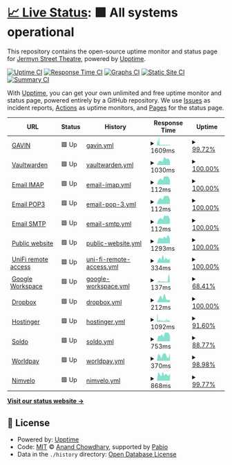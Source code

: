 # [📈 Live Status](https://jermynstreettheatre.github.io/status): <!--live status--> **🟩 All systems operational**

This repository contains the open-source uptime monitor and status page for [Jermyn Street Theatre](https://www.jermynstreettheatre.co.uk), powered by [Upptime](https://github.com/upptime/upptime).

[![Uptime CI](https://github.com/jermynstreettheatre/status/workflows/Uptime%20CI/badge.svg)](https://github.com/jermynstreettheatre/status/actions?query=workflow%3A%22Uptime+CI%22)
[![Response Time CI](https://github.com/jermynstreettheatre/status/workflows/Response%20Time%20CI/badge.svg)](https://github.com/jermynstreettheatre/status/actions?query=workflow%3A%22Response+Time+CI%22)
[![Graphs CI](https://github.com/jermynstreettheatre/status/workflows/Graphs%20CI/badge.svg)](https://github.com/jermynstreettheatre/status/actions?query=workflow%3A%22Graphs+CI%22)
[![Static Site CI](https://github.com/jermynstreettheatre/status/workflows/Static%20Site%20CI/badge.svg)](https://github.com/jermynstreettheatre/status/actions?query=workflow%3A%22Static+Site+CI%22)
[![Summary CI](https://github.com/jermynstreettheatre/status/workflows/Summary%20CI/badge.svg)](https://github.com/jermynstreettheatre/status/actions?query=workflow%3A%22Summary+CI%22)

With [Upptime](https://upptime.js.org), you can get your own unlimited and free uptime monitor and status page, powered entirely by a GitHub repository. We use [Issues](https://github.com/jermynstreettheatre/status/issues) as incident reports, [Actions](https://github.com/jermynstreettheatre/status/actions) as uptime monitors, and [Pages](https://jermynstreettheatre.github.io/status) for the status page.

<!--start: status pages-->
<!-- This summary is generated by Upptime (https://github.com/upptime/upptime) -->
<!-- Do not edit this manually, your changes will be overwritten -->
<!-- prettier-ignore -->
| URL | Status | History | Response Time | Uptime |
| --- | ------ | ------- | ------------- | ------ |
| <img alt="" src="https://icons.duckduckgo.com/ip3/assets.technical.jermynstreettheatre.co.uk.ico" height="13"> [GAVIN](https://assets.technical.jermynstreettheatre.co.uk) | 🟩 Up | [gavin.yml](https://github.com/jermynstreettheatre/status/commits/HEAD/history/gavin.yml) | <details><summary><img alt="Response time graph" src="./graphs/gavin/response-time-week.png" height="20"> 1609ms</summary><br><a href="https://status.technical.jermynstreettheatre.co.uk/history/gavin"><img alt="Response time 3809" src="https://img.shields.io/endpoint?url=https%3A%2F%2Fraw.githubusercontent.com%2Fjermynstreettheatre%2Fstatus%2FHEAD%2Fapi%2Fgavin%2Fresponse-time.json"></a><br><a href="https://status.technical.jermynstreettheatre.co.uk/history/gavin"><img alt="24-hour response time 1449" src="https://img.shields.io/endpoint?url=https%3A%2F%2Fraw.githubusercontent.com%2Fjermynstreettheatre%2Fstatus%2FHEAD%2Fapi%2Fgavin%2Fresponse-time-day.json"></a><br><a href="https://status.technical.jermynstreettheatre.co.uk/history/gavin"><img alt="7-day response time 1609" src="https://img.shields.io/endpoint?url=https%3A%2F%2Fraw.githubusercontent.com%2Fjermynstreettheatre%2Fstatus%2FHEAD%2Fapi%2Fgavin%2Fresponse-time-week.json"></a><br><a href="https://status.technical.jermynstreettheatre.co.uk/history/gavin"><img alt="30-day response time 2988" src="https://img.shields.io/endpoint?url=https%3A%2F%2Fraw.githubusercontent.com%2Fjermynstreettheatre%2Fstatus%2FHEAD%2Fapi%2Fgavin%2Fresponse-time-month.json"></a><br><a href="https://status.technical.jermynstreettheatre.co.uk/history/gavin"><img alt="1-year response time 3809" src="https://img.shields.io/endpoint?url=https%3A%2F%2Fraw.githubusercontent.com%2Fjermynstreettheatre%2Fstatus%2FHEAD%2Fapi%2Fgavin%2Fresponse-time-year.json"></a></details> | <details><summary><a href="https://status.technical.jermynstreettheatre.co.uk/history/gavin">99.72%</a></summary><a href="https://status.technical.jermynstreettheatre.co.uk/history/gavin"><img alt="All-time uptime 99.29%" src="https://img.shields.io/endpoint?url=https%3A%2F%2Fraw.githubusercontent.com%2Fjermynstreettheatre%2Fstatus%2FHEAD%2Fapi%2Fgavin%2Fuptime.json"></a><br><a href="https://status.technical.jermynstreettheatre.co.uk/history/gavin"><img alt="24-hour uptime 100.00%" src="https://img.shields.io/endpoint?url=https%3A%2F%2Fraw.githubusercontent.com%2Fjermynstreettheatre%2Fstatus%2FHEAD%2Fapi%2Fgavin%2Fuptime-day.json"></a><br><a href="https://status.technical.jermynstreettheatre.co.uk/history/gavin"><img alt="7-day uptime 99.72%" src="https://img.shields.io/endpoint?url=https%3A%2F%2Fraw.githubusercontent.com%2Fjermynstreettheatre%2Fstatus%2FHEAD%2Fapi%2Fgavin%2Fuptime-week.json"></a><br><a href="https://status.technical.jermynstreettheatre.co.uk/history/gavin"><img alt="30-day uptime 99.47%" src="https://img.shields.io/endpoint?url=https%3A%2F%2Fraw.githubusercontent.com%2Fjermynstreettheatre%2Fstatus%2FHEAD%2Fapi%2Fgavin%2Fuptime-month.json"></a><br><a href="https://status.technical.jermynstreettheatre.co.uk/history/gavin"><img alt="1-year uptime 99.29%" src="https://img.shields.io/endpoint?url=https%3A%2F%2Fraw.githubusercontent.com%2Fjermynstreettheatre%2Fstatus%2FHEAD%2Fapi%2Fgavin%2Fuptime-year.json"></a></details>
| <img alt="" src="https://icons.duckduckgo.com/ip3/vault.technical.jermynstreettheatre.co.uk.ico" height="13"> [Vaultwarden](https://vault.technical.jermynstreettheatre.co.uk) | 🟩 Up | [vaultwarden.yml](https://github.com/jermynstreettheatre/status/commits/HEAD/history/vaultwarden.yml) | <details><summary><img alt="Response time graph" src="./graphs/vaultwarden/response-time-week.png" height="20"> 1030ms</summary><br><a href="https://status.technical.jermynstreettheatre.co.uk/history/vaultwarden"><img alt="Response time 933" src="https://img.shields.io/endpoint?url=https%3A%2F%2Fraw.githubusercontent.com%2Fjermynstreettheatre%2Fstatus%2FHEAD%2Fapi%2Fvaultwarden%2Fresponse-time.json"></a><br><a href="https://status.technical.jermynstreettheatre.co.uk/history/vaultwarden"><img alt="24-hour response time 727" src="https://img.shields.io/endpoint?url=https%3A%2F%2Fraw.githubusercontent.com%2Fjermynstreettheatre%2Fstatus%2FHEAD%2Fapi%2Fvaultwarden%2Fresponse-time-day.json"></a><br><a href="https://status.technical.jermynstreettheatre.co.uk/history/vaultwarden"><img alt="7-day response time 1030" src="https://img.shields.io/endpoint?url=https%3A%2F%2Fraw.githubusercontent.com%2Fjermynstreettheatre%2Fstatus%2FHEAD%2Fapi%2Fvaultwarden%2Fresponse-time-week.json"></a><br><a href="https://status.technical.jermynstreettheatre.co.uk/history/vaultwarden"><img alt="30-day response time 902" src="https://img.shields.io/endpoint?url=https%3A%2F%2Fraw.githubusercontent.com%2Fjermynstreettheatre%2Fstatus%2FHEAD%2Fapi%2Fvaultwarden%2Fresponse-time-month.json"></a><br><a href="https://status.technical.jermynstreettheatre.co.uk/history/vaultwarden"><img alt="1-year response time 933" src="https://img.shields.io/endpoint?url=https%3A%2F%2Fraw.githubusercontent.com%2Fjermynstreettheatre%2Fstatus%2FHEAD%2Fapi%2Fvaultwarden%2Fresponse-time-year.json"></a></details> | <details><summary><a href="https://status.technical.jermynstreettheatre.co.uk/history/vaultwarden">100.00%</a></summary><a href="https://status.technical.jermynstreettheatre.co.uk/history/vaultwarden"><img alt="All-time uptime 99.98%" src="https://img.shields.io/endpoint?url=https%3A%2F%2Fraw.githubusercontent.com%2Fjermynstreettheatre%2Fstatus%2FHEAD%2Fapi%2Fvaultwarden%2Fuptime.json"></a><br><a href="https://status.technical.jermynstreettheatre.co.uk/history/vaultwarden"><img alt="24-hour uptime 100.00%" src="https://img.shields.io/endpoint?url=https%3A%2F%2Fraw.githubusercontent.com%2Fjermynstreettheatre%2Fstatus%2FHEAD%2Fapi%2Fvaultwarden%2Fuptime-day.json"></a><br><a href="https://status.technical.jermynstreettheatre.co.uk/history/vaultwarden"><img alt="7-day uptime 100.00%" src="https://img.shields.io/endpoint?url=https%3A%2F%2Fraw.githubusercontent.com%2Fjermynstreettheatre%2Fstatus%2FHEAD%2Fapi%2Fvaultwarden%2Fuptime-week.json"></a><br><a href="https://status.technical.jermynstreettheatre.co.uk/history/vaultwarden"><img alt="30-day uptime 99.96%" src="https://img.shields.io/endpoint?url=https%3A%2F%2Fraw.githubusercontent.com%2Fjermynstreettheatre%2Fstatus%2FHEAD%2Fapi%2Fvaultwarden%2Fuptime-month.json"></a><br><a href="https://status.technical.jermynstreettheatre.co.uk/history/vaultwarden"><img alt="1-year uptime 99.98%" src="https://img.shields.io/endpoint?url=https%3A%2F%2Fraw.githubusercontent.com%2Fjermynstreettheatre%2Fstatus%2FHEAD%2Fapi%2Fvaultwarden%2Fuptime-year.json"></a></details>
| <img alt="" src="https://icons.duckduckgo.com/ip3/null.ico" height="13"> [Email IMAP](mail.jermynstreettheatre.co.uk) | 🟩 Up | [email-imap.yml](https://github.com/jermynstreettheatre/status/commits/HEAD/history/email-imap.yml) | <details><summary><img alt="Response time graph" src="./graphs/email-imap/response-time-week.png" height="20"> 112ms</summary><br><a href="https://status.technical.jermynstreettheatre.co.uk/history/email-imap"><img alt="Response time 105" src="https://img.shields.io/endpoint?url=https%3A%2F%2Fraw.githubusercontent.com%2Fjermynstreettheatre%2Fstatus%2FHEAD%2Fapi%2Femail-imap%2Fresponse-time.json"></a><br><a href="https://status.technical.jermynstreettheatre.co.uk/history/email-imap"><img alt="24-hour response time 77" src="https://img.shields.io/endpoint?url=https%3A%2F%2Fraw.githubusercontent.com%2Fjermynstreettheatre%2Fstatus%2FHEAD%2Fapi%2Femail-imap%2Fresponse-time-day.json"></a><br><a href="https://status.technical.jermynstreettheatre.co.uk/history/email-imap"><img alt="7-day response time 112" src="https://img.shields.io/endpoint?url=https%3A%2F%2Fraw.githubusercontent.com%2Fjermynstreettheatre%2Fstatus%2FHEAD%2Fapi%2Femail-imap%2Fresponse-time-week.json"></a><br><a href="https://status.technical.jermynstreettheatre.co.uk/history/email-imap"><img alt="30-day response time 106" src="https://img.shields.io/endpoint?url=https%3A%2F%2Fraw.githubusercontent.com%2Fjermynstreettheatre%2Fstatus%2FHEAD%2Fapi%2Femail-imap%2Fresponse-time-month.json"></a><br><a href="https://status.technical.jermynstreettheatre.co.uk/history/email-imap"><img alt="1-year response time 105" src="https://img.shields.io/endpoint?url=https%3A%2F%2Fraw.githubusercontent.com%2Fjermynstreettheatre%2Fstatus%2FHEAD%2Fapi%2Femail-imap%2Fresponse-time-year.json"></a></details> | <details><summary><a href="https://status.technical.jermynstreettheatre.co.uk/history/email-imap">100.00%</a></summary><a href="https://status.technical.jermynstreettheatre.co.uk/history/email-imap"><img alt="All-time uptime 100.00%" src="https://img.shields.io/endpoint?url=https%3A%2F%2Fraw.githubusercontent.com%2Fjermynstreettheatre%2Fstatus%2FHEAD%2Fapi%2Femail-imap%2Fuptime.json"></a><br><a href="https://status.technical.jermynstreettheatre.co.uk/history/email-imap"><img alt="24-hour uptime 100.00%" src="https://img.shields.io/endpoint?url=https%3A%2F%2Fraw.githubusercontent.com%2Fjermynstreettheatre%2Fstatus%2FHEAD%2Fapi%2Femail-imap%2Fuptime-day.json"></a><br><a href="https://status.technical.jermynstreettheatre.co.uk/history/email-imap"><img alt="7-day uptime 100.00%" src="https://img.shields.io/endpoint?url=https%3A%2F%2Fraw.githubusercontent.com%2Fjermynstreettheatre%2Fstatus%2FHEAD%2Fapi%2Femail-imap%2Fuptime-week.json"></a><br><a href="https://status.technical.jermynstreettheatre.co.uk/history/email-imap"><img alt="30-day uptime 100.00%" src="https://img.shields.io/endpoint?url=https%3A%2F%2Fraw.githubusercontent.com%2Fjermynstreettheatre%2Fstatus%2FHEAD%2Fapi%2Femail-imap%2Fuptime-month.json"></a><br><a href="https://status.technical.jermynstreettheatre.co.uk/history/email-imap"><img alt="1-year uptime 100.00%" src="https://img.shields.io/endpoint?url=https%3A%2F%2Fraw.githubusercontent.com%2Fjermynstreettheatre%2Fstatus%2FHEAD%2Fapi%2Femail-imap%2Fuptime-year.json"></a></details>
| <img alt="" src="https://icons.duckduckgo.com/ip3/null.ico" height="13"> [Email POP3](mail.jermynstreettheatre.co.uk) | 🟩 Up | [email-pop-3.yml](https://github.com/jermynstreettheatre/status/commits/HEAD/history/email-pop-3.yml) | <details><summary><img alt="Response time graph" src="./graphs/email-pop-3/response-time-week.png" height="20"> 112ms</summary><br><a href="https://status.technical.jermynstreettheatre.co.uk/history/email-pop-3"><img alt="Response time 106" src="https://img.shields.io/endpoint?url=https%3A%2F%2Fraw.githubusercontent.com%2Fjermynstreettheatre%2Fstatus%2FHEAD%2Fapi%2Femail-pop-3%2Fresponse-time.json"></a><br><a href="https://status.technical.jermynstreettheatre.co.uk/history/email-pop-3"><img alt="24-hour response time 77" src="https://img.shields.io/endpoint?url=https%3A%2F%2Fraw.githubusercontent.com%2Fjermynstreettheatre%2Fstatus%2FHEAD%2Fapi%2Femail-pop-3%2Fresponse-time-day.json"></a><br><a href="https://status.technical.jermynstreettheatre.co.uk/history/email-pop-3"><img alt="7-day response time 112" src="https://img.shields.io/endpoint?url=https%3A%2F%2Fraw.githubusercontent.com%2Fjermynstreettheatre%2Fstatus%2FHEAD%2Fapi%2Femail-pop-3%2Fresponse-time-week.json"></a><br><a href="https://status.technical.jermynstreettheatre.co.uk/history/email-pop-3"><img alt="30-day response time 106" src="https://img.shields.io/endpoint?url=https%3A%2F%2Fraw.githubusercontent.com%2Fjermynstreettheatre%2Fstatus%2FHEAD%2Fapi%2Femail-pop-3%2Fresponse-time-month.json"></a><br><a href="https://status.technical.jermynstreettheatre.co.uk/history/email-pop-3"><img alt="1-year response time 106" src="https://img.shields.io/endpoint?url=https%3A%2F%2Fraw.githubusercontent.com%2Fjermynstreettheatre%2Fstatus%2FHEAD%2Fapi%2Femail-pop-3%2Fresponse-time-year.json"></a></details> | <details><summary><a href="https://status.technical.jermynstreettheatre.co.uk/history/email-pop-3">100.00%</a></summary><a href="https://status.technical.jermynstreettheatre.co.uk/history/email-pop-3"><img alt="All-time uptime 100.00%" src="https://img.shields.io/endpoint?url=https%3A%2F%2Fraw.githubusercontent.com%2Fjermynstreettheatre%2Fstatus%2FHEAD%2Fapi%2Femail-pop-3%2Fuptime.json"></a><br><a href="https://status.technical.jermynstreettheatre.co.uk/history/email-pop-3"><img alt="24-hour uptime 100.00%" src="https://img.shields.io/endpoint?url=https%3A%2F%2Fraw.githubusercontent.com%2Fjermynstreettheatre%2Fstatus%2FHEAD%2Fapi%2Femail-pop-3%2Fuptime-day.json"></a><br><a href="https://status.technical.jermynstreettheatre.co.uk/history/email-pop-3"><img alt="7-day uptime 100.00%" src="https://img.shields.io/endpoint?url=https%3A%2F%2Fraw.githubusercontent.com%2Fjermynstreettheatre%2Fstatus%2FHEAD%2Fapi%2Femail-pop-3%2Fuptime-week.json"></a><br><a href="https://status.technical.jermynstreettheatre.co.uk/history/email-pop-3"><img alt="30-day uptime 100.00%" src="https://img.shields.io/endpoint?url=https%3A%2F%2Fraw.githubusercontent.com%2Fjermynstreettheatre%2Fstatus%2FHEAD%2Fapi%2Femail-pop-3%2Fuptime-month.json"></a><br><a href="https://status.technical.jermynstreettheatre.co.uk/history/email-pop-3"><img alt="1-year uptime 100.00%" src="https://img.shields.io/endpoint?url=https%3A%2F%2Fraw.githubusercontent.com%2Fjermynstreettheatre%2Fstatus%2FHEAD%2Fapi%2Femail-pop-3%2Fuptime-year.json"></a></details>
| <img alt="" src="https://icons.duckduckgo.com/ip3/null.ico" height="13"> [Email SMTP](mail.jermynstreettheatre.co.uk) | 🟩 Up | [email-smtp.yml](https://github.com/jermynstreettheatre/status/commits/HEAD/history/email-smtp.yml) | <details><summary><img alt="Response time graph" src="./graphs/email-smtp/response-time-week.png" height="20"> 112ms</summary><br><a href="https://status.technical.jermynstreettheatre.co.uk/history/email-smtp"><img alt="Response time 106" src="https://img.shields.io/endpoint?url=https%3A%2F%2Fraw.githubusercontent.com%2Fjermynstreettheatre%2Fstatus%2FHEAD%2Fapi%2Femail-smtp%2Fresponse-time.json"></a><br><a href="https://status.technical.jermynstreettheatre.co.uk/history/email-smtp"><img alt="24-hour response time 77" src="https://img.shields.io/endpoint?url=https%3A%2F%2Fraw.githubusercontent.com%2Fjermynstreettheatre%2Fstatus%2FHEAD%2Fapi%2Femail-smtp%2Fresponse-time-day.json"></a><br><a href="https://status.technical.jermynstreettheatre.co.uk/history/email-smtp"><img alt="7-day response time 112" src="https://img.shields.io/endpoint?url=https%3A%2F%2Fraw.githubusercontent.com%2Fjermynstreettheatre%2Fstatus%2FHEAD%2Fapi%2Femail-smtp%2Fresponse-time-week.json"></a><br><a href="https://status.technical.jermynstreettheatre.co.uk/history/email-smtp"><img alt="30-day response time 106" src="https://img.shields.io/endpoint?url=https%3A%2F%2Fraw.githubusercontent.com%2Fjermynstreettheatre%2Fstatus%2FHEAD%2Fapi%2Femail-smtp%2Fresponse-time-month.json"></a><br><a href="https://status.technical.jermynstreettheatre.co.uk/history/email-smtp"><img alt="1-year response time 106" src="https://img.shields.io/endpoint?url=https%3A%2F%2Fraw.githubusercontent.com%2Fjermynstreettheatre%2Fstatus%2FHEAD%2Fapi%2Femail-smtp%2Fresponse-time-year.json"></a></details> | <details><summary><a href="https://status.technical.jermynstreettheatre.co.uk/history/email-smtp">100.00%</a></summary><a href="https://status.technical.jermynstreettheatre.co.uk/history/email-smtp"><img alt="All-time uptime 100.00%" src="https://img.shields.io/endpoint?url=https%3A%2F%2Fraw.githubusercontent.com%2Fjermynstreettheatre%2Fstatus%2FHEAD%2Fapi%2Femail-smtp%2Fuptime.json"></a><br><a href="https://status.technical.jermynstreettheatre.co.uk/history/email-smtp"><img alt="24-hour uptime 100.00%" src="https://img.shields.io/endpoint?url=https%3A%2F%2Fraw.githubusercontent.com%2Fjermynstreettheatre%2Fstatus%2FHEAD%2Fapi%2Femail-smtp%2Fuptime-day.json"></a><br><a href="https://status.technical.jermynstreettheatre.co.uk/history/email-smtp"><img alt="7-day uptime 100.00%" src="https://img.shields.io/endpoint?url=https%3A%2F%2Fraw.githubusercontent.com%2Fjermynstreettheatre%2Fstatus%2FHEAD%2Fapi%2Femail-smtp%2Fuptime-week.json"></a><br><a href="https://status.technical.jermynstreettheatre.co.uk/history/email-smtp"><img alt="30-day uptime 100.00%" src="https://img.shields.io/endpoint?url=https%3A%2F%2Fraw.githubusercontent.com%2Fjermynstreettheatre%2Fstatus%2FHEAD%2Fapi%2Femail-smtp%2Fuptime-month.json"></a><br><a href="https://status.technical.jermynstreettheatre.co.uk/history/email-smtp"><img alt="1-year uptime 100.00%" src="https://img.shields.io/endpoint?url=https%3A%2F%2Fraw.githubusercontent.com%2Fjermynstreettheatre%2Fstatus%2FHEAD%2Fapi%2Femail-smtp%2Fuptime-year.json"></a></details>
| <img alt="" src="https://icons.duckduckgo.com/ip3/www.jermynstreettheatre.co.uk.ico" height="13"> [Public website](https://www.jermynstreettheatre.co.uk) | 🟩 Up | [public-website.yml](https://github.com/jermynstreettheatre/status/commits/HEAD/history/public-website.yml) | <details><summary><img alt="Response time graph" src="./graphs/public-website/response-time-week.png" height="20"> 1293ms</summary><br><a href="https://status.technical.jermynstreettheatre.co.uk/history/public-website"><img alt="Response time 1158" src="https://img.shields.io/endpoint?url=https%3A%2F%2Fraw.githubusercontent.com%2Fjermynstreettheatre%2Fstatus%2FHEAD%2Fapi%2Fpublic-website%2Fresponse-time.json"></a><br><a href="https://status.technical.jermynstreettheatre.co.uk/history/public-website"><img alt="24-hour response time 1010" src="https://img.shields.io/endpoint?url=https%3A%2F%2Fraw.githubusercontent.com%2Fjermynstreettheatre%2Fstatus%2FHEAD%2Fapi%2Fpublic-website%2Fresponse-time-day.json"></a><br><a href="https://status.technical.jermynstreettheatre.co.uk/history/public-website"><img alt="7-day response time 1293" src="https://img.shields.io/endpoint?url=https%3A%2F%2Fraw.githubusercontent.com%2Fjermynstreettheatre%2Fstatus%2FHEAD%2Fapi%2Fpublic-website%2Fresponse-time-week.json"></a><br><a href="https://status.technical.jermynstreettheatre.co.uk/history/public-website"><img alt="30-day response time 1169" src="https://img.shields.io/endpoint?url=https%3A%2F%2Fraw.githubusercontent.com%2Fjermynstreettheatre%2Fstatus%2FHEAD%2Fapi%2Fpublic-website%2Fresponse-time-month.json"></a><br><a href="https://status.technical.jermynstreettheatre.co.uk/history/public-website"><img alt="1-year response time 1158" src="https://img.shields.io/endpoint?url=https%3A%2F%2Fraw.githubusercontent.com%2Fjermynstreettheatre%2Fstatus%2FHEAD%2Fapi%2Fpublic-website%2Fresponse-time-year.json"></a></details> | <details><summary><a href="https://status.technical.jermynstreettheatre.co.uk/history/public-website">100.00%</a></summary><a href="https://status.technical.jermynstreettheatre.co.uk/history/public-website"><img alt="All-time uptime 100.00%" src="https://img.shields.io/endpoint?url=https%3A%2F%2Fraw.githubusercontent.com%2Fjermynstreettheatre%2Fstatus%2FHEAD%2Fapi%2Fpublic-website%2Fuptime.json"></a><br><a href="https://status.technical.jermynstreettheatre.co.uk/history/public-website"><img alt="24-hour uptime 100.00%" src="https://img.shields.io/endpoint?url=https%3A%2F%2Fraw.githubusercontent.com%2Fjermynstreettheatre%2Fstatus%2FHEAD%2Fapi%2Fpublic-website%2Fuptime-day.json"></a><br><a href="https://status.technical.jermynstreettheatre.co.uk/history/public-website"><img alt="7-day uptime 100.00%" src="https://img.shields.io/endpoint?url=https%3A%2F%2Fraw.githubusercontent.com%2Fjermynstreettheatre%2Fstatus%2FHEAD%2Fapi%2Fpublic-website%2Fuptime-week.json"></a><br><a href="https://status.technical.jermynstreettheatre.co.uk/history/public-website"><img alt="30-day uptime 100.00%" src="https://img.shields.io/endpoint?url=https%3A%2F%2Fraw.githubusercontent.com%2Fjermynstreettheatre%2Fstatus%2FHEAD%2Fapi%2Fpublic-website%2Fuptime-month.json"></a><br><a href="https://status.technical.jermynstreettheatre.co.uk/history/public-website"><img alt="1-year uptime 100.00%" src="https://img.shields.io/endpoint?url=https%3A%2F%2Fraw.githubusercontent.com%2Fjermynstreettheatre%2Fstatus%2FHEAD%2Fapi%2Fpublic-website%2Fuptime-year.json"></a></details>
| <img alt="" src="https://icons.duckduckgo.com/ip3/status.ui.com.ico" height="13"> [UniFi remote access](https://status.ui.com) | 🟩 Up | [uni-fi-remote-access.yml](https://github.com/jermynstreettheatre/status/commits/HEAD/history/uni-fi-remote-access.yml) | <details><summary><img alt="Response time graph" src="./graphs/uni-fi-remote-access/response-time-week.png" height="20"> 334ms</summary><br><a href="https://status.technical.jermynstreettheatre.co.uk/history/uni-fi-remote-access"><img alt="Response time 329" src="https://img.shields.io/endpoint?url=https%3A%2F%2Fraw.githubusercontent.com%2Fjermynstreettheatre%2Fstatus%2FHEAD%2Fapi%2Funi-fi-remote-access%2Fresponse-time.json"></a><br><a href="https://status.technical.jermynstreettheatre.co.uk/history/uni-fi-remote-access"><img alt="24-hour response time 349" src="https://img.shields.io/endpoint?url=https%3A%2F%2Fraw.githubusercontent.com%2Fjermynstreettheatre%2Fstatus%2FHEAD%2Fapi%2Funi-fi-remote-access%2Fresponse-time-day.json"></a><br><a href="https://status.technical.jermynstreettheatre.co.uk/history/uni-fi-remote-access"><img alt="7-day response time 334" src="https://img.shields.io/endpoint?url=https%3A%2F%2Fraw.githubusercontent.com%2Fjermynstreettheatre%2Fstatus%2FHEAD%2Fapi%2Funi-fi-remote-access%2Fresponse-time-week.json"></a><br><a href="https://status.technical.jermynstreettheatre.co.uk/history/uni-fi-remote-access"><img alt="30-day response time 358" src="https://img.shields.io/endpoint?url=https%3A%2F%2Fraw.githubusercontent.com%2Fjermynstreettheatre%2Fstatus%2FHEAD%2Fapi%2Funi-fi-remote-access%2Fresponse-time-month.json"></a><br><a href="https://status.technical.jermynstreettheatre.co.uk/history/uni-fi-remote-access"><img alt="1-year response time 329" src="https://img.shields.io/endpoint?url=https%3A%2F%2Fraw.githubusercontent.com%2Fjermynstreettheatre%2Fstatus%2FHEAD%2Fapi%2Funi-fi-remote-access%2Fresponse-time-year.json"></a></details> | <details><summary><a href="https://status.technical.jermynstreettheatre.co.uk/history/uni-fi-remote-access">100.00%</a></summary><a href="https://status.technical.jermynstreettheatre.co.uk/history/uni-fi-remote-access"><img alt="All-time uptime 99.96%" src="https://img.shields.io/endpoint?url=https%3A%2F%2Fraw.githubusercontent.com%2Fjermynstreettheatre%2Fstatus%2FHEAD%2Fapi%2Funi-fi-remote-access%2Fuptime.json"></a><br><a href="https://status.technical.jermynstreettheatre.co.uk/history/uni-fi-remote-access"><img alt="24-hour uptime 100.00%" src="https://img.shields.io/endpoint?url=https%3A%2F%2Fraw.githubusercontent.com%2Fjermynstreettheatre%2Fstatus%2FHEAD%2Fapi%2Funi-fi-remote-access%2Fuptime-day.json"></a><br><a href="https://status.technical.jermynstreettheatre.co.uk/history/uni-fi-remote-access"><img alt="7-day uptime 100.00%" src="https://img.shields.io/endpoint?url=https%3A%2F%2Fraw.githubusercontent.com%2Fjermynstreettheatre%2Fstatus%2FHEAD%2Fapi%2Funi-fi-remote-access%2Fuptime-week.json"></a><br><a href="https://status.technical.jermynstreettheatre.co.uk/history/uni-fi-remote-access"><img alt="30-day uptime 99.95%" src="https://img.shields.io/endpoint?url=https%3A%2F%2Fraw.githubusercontent.com%2Fjermynstreettheatre%2Fstatus%2FHEAD%2Fapi%2Funi-fi-remote-access%2Fuptime-month.json"></a><br><a href="https://status.technical.jermynstreettheatre.co.uk/history/uni-fi-remote-access"><img alt="1-year uptime 99.96%" src="https://img.shields.io/endpoint?url=https%3A%2F%2Fraw.githubusercontent.com%2Fjermynstreettheatre%2Fstatus%2FHEAD%2Fapi%2Funi-fi-remote-access%2Fuptime-year.json"></a></details>
| <img alt="" src="https://icons.duckduckgo.com/ip3/www.google.com.ico" height="13"> [Google Workspace](https://www.google.com/appsstatus/dashboard) | 🟩 Up | [google-workspace.yml](https://github.com/jermynstreettheatre/status/commits/HEAD/history/google-workspace.yml) | <details><summary><img alt="Response time graph" src="./graphs/google-workspace/response-time-week.png" height="20"> 137ms</summary><br><a href="https://status.technical.jermynstreettheatre.co.uk/history/google-workspace"><img alt="Response time 101" src="https://img.shields.io/endpoint?url=https%3A%2F%2Fraw.githubusercontent.com%2Fjermynstreettheatre%2Fstatus%2FHEAD%2Fapi%2Fgoogle-workspace%2Fresponse-time.json"></a><br><a href="https://status.technical.jermynstreettheatre.co.uk/history/google-workspace"><img alt="24-hour response time 43" src="https://img.shields.io/endpoint?url=https%3A%2F%2Fraw.githubusercontent.com%2Fjermynstreettheatre%2Fstatus%2FHEAD%2Fapi%2Fgoogle-workspace%2Fresponse-time-day.json"></a><br><a href="https://status.technical.jermynstreettheatre.co.uk/history/google-workspace"><img alt="7-day response time 137" src="https://img.shields.io/endpoint?url=https%3A%2F%2Fraw.githubusercontent.com%2Fjermynstreettheatre%2Fstatus%2FHEAD%2Fapi%2Fgoogle-workspace%2Fresponse-time-week.json"></a><br><a href="https://status.technical.jermynstreettheatre.co.uk/history/google-workspace"><img alt="30-day response time 120" src="https://img.shields.io/endpoint?url=https%3A%2F%2Fraw.githubusercontent.com%2Fjermynstreettheatre%2Fstatus%2FHEAD%2Fapi%2Fgoogle-workspace%2Fresponse-time-month.json"></a><br><a href="https://status.technical.jermynstreettheatre.co.uk/history/google-workspace"><img alt="1-year response time 101" src="https://img.shields.io/endpoint?url=https%3A%2F%2Fraw.githubusercontent.com%2Fjermynstreettheatre%2Fstatus%2FHEAD%2Fapi%2Fgoogle-workspace%2Fresponse-time-year.json"></a></details> | <details><summary><a href="https://status.technical.jermynstreettheatre.co.uk/history/google-workspace">68.41%</a></summary><a href="https://status.technical.jermynstreettheatre.co.uk/history/google-workspace"><img alt="All-time uptime 86.54%" src="https://img.shields.io/endpoint?url=https%3A%2F%2Fraw.githubusercontent.com%2Fjermynstreettheatre%2Fstatus%2FHEAD%2Fapi%2Fgoogle-workspace%2Fuptime.json"></a><br><a href="https://status.technical.jermynstreettheatre.co.uk/history/google-workspace"><img alt="24-hour uptime 100.00%" src="https://img.shields.io/endpoint?url=https%3A%2F%2Fraw.githubusercontent.com%2Fjermynstreettheatre%2Fstatus%2FHEAD%2Fapi%2Fgoogle-workspace%2Fuptime-day.json"></a><br><a href="https://status.technical.jermynstreettheatre.co.uk/history/google-workspace"><img alt="7-day uptime 68.41%" src="https://img.shields.io/endpoint?url=https%3A%2F%2Fraw.githubusercontent.com%2Fjermynstreettheatre%2Fstatus%2FHEAD%2Fapi%2Fgoogle-workspace%2Fuptime-week.json"></a><br><a href="https://status.technical.jermynstreettheatre.co.uk/history/google-workspace"><img alt="30-day uptime 89.54%" src="https://img.shields.io/endpoint?url=https%3A%2F%2Fraw.githubusercontent.com%2Fjermynstreettheatre%2Fstatus%2FHEAD%2Fapi%2Fgoogle-workspace%2Fuptime-month.json"></a><br><a href="https://status.technical.jermynstreettheatre.co.uk/history/google-workspace"><img alt="1-year uptime 86.54%" src="https://img.shields.io/endpoint?url=https%3A%2F%2Fraw.githubusercontent.com%2Fjermynstreettheatre%2Fstatus%2FHEAD%2Fapi%2Fgoogle-workspace%2Fuptime-year.json"></a></details>
| <img alt="" src="https://icons.duckduckgo.com/ip3/status.dropbox.com.ico" height="13"> [Dropbox](https://status.dropbox.com) | 🟩 Up | [dropbox.yml](https://github.com/jermynstreettheatre/status/commits/HEAD/history/dropbox.yml) | <details><summary><img alt="Response time graph" src="./graphs/dropbox/response-time-week.png" height="20"> 212ms</summary><br><a href="https://status.technical.jermynstreettheatre.co.uk/history/dropbox"><img alt="Response time 227" src="https://img.shields.io/endpoint?url=https%3A%2F%2Fraw.githubusercontent.com%2Fjermynstreettheatre%2Fstatus%2FHEAD%2Fapi%2Fdropbox%2Fresponse-time.json"></a><br><a href="https://status.technical.jermynstreettheatre.co.uk/history/dropbox"><img alt="24-hour response time 116" src="https://img.shields.io/endpoint?url=https%3A%2F%2Fraw.githubusercontent.com%2Fjermynstreettheatre%2Fstatus%2FHEAD%2Fapi%2Fdropbox%2Fresponse-time-day.json"></a><br><a href="https://status.technical.jermynstreettheatre.co.uk/history/dropbox"><img alt="7-day response time 212" src="https://img.shields.io/endpoint?url=https%3A%2F%2Fraw.githubusercontent.com%2Fjermynstreettheatre%2Fstatus%2FHEAD%2Fapi%2Fdropbox%2Fresponse-time-week.json"></a><br><a href="https://status.technical.jermynstreettheatre.co.uk/history/dropbox"><img alt="30-day response time 204" src="https://img.shields.io/endpoint?url=https%3A%2F%2Fraw.githubusercontent.com%2Fjermynstreettheatre%2Fstatus%2FHEAD%2Fapi%2Fdropbox%2Fresponse-time-month.json"></a><br><a href="https://status.technical.jermynstreettheatre.co.uk/history/dropbox"><img alt="1-year response time 227" src="https://img.shields.io/endpoint?url=https%3A%2F%2Fraw.githubusercontent.com%2Fjermynstreettheatre%2Fstatus%2FHEAD%2Fapi%2Fdropbox%2Fresponse-time-year.json"></a></details> | <details><summary><a href="https://status.technical.jermynstreettheatre.co.uk/history/dropbox">100.00%</a></summary><a href="https://status.technical.jermynstreettheatre.co.uk/history/dropbox"><img alt="All-time uptime 96.05%" src="https://img.shields.io/endpoint?url=https%3A%2F%2Fraw.githubusercontent.com%2Fjermynstreettheatre%2Fstatus%2FHEAD%2Fapi%2Fdropbox%2Fuptime.json"></a><br><a href="https://status.technical.jermynstreettheatre.co.uk/history/dropbox"><img alt="24-hour uptime 100.00%" src="https://img.shields.io/endpoint?url=https%3A%2F%2Fraw.githubusercontent.com%2Fjermynstreettheatre%2Fstatus%2FHEAD%2Fapi%2Fdropbox%2Fuptime-day.json"></a><br><a href="https://status.technical.jermynstreettheatre.co.uk/history/dropbox"><img alt="7-day uptime 100.00%" src="https://img.shields.io/endpoint?url=https%3A%2F%2Fraw.githubusercontent.com%2Fjermynstreettheatre%2Fstatus%2FHEAD%2Fapi%2Fdropbox%2Fuptime-week.json"></a><br><a href="https://status.technical.jermynstreettheatre.co.uk/history/dropbox"><img alt="30-day uptime 96.10%" src="https://img.shields.io/endpoint?url=https%3A%2F%2Fraw.githubusercontent.com%2Fjermynstreettheatre%2Fstatus%2FHEAD%2Fapi%2Fdropbox%2Fuptime-month.json"></a><br><a href="https://status.technical.jermynstreettheatre.co.uk/history/dropbox"><img alt="1-year uptime 96.05%" src="https://img.shields.io/endpoint?url=https%3A%2F%2Fraw.githubusercontent.com%2Fjermynstreettheatre%2Fstatus%2FHEAD%2Fapi%2Fdropbox%2Fuptime-year.json"></a></details>
| <img alt="" src="https://icons.duckduckgo.com/ip3/statuspage.hostinger.com.ico" height="13"> [Hostinger](https://statuspage.hostinger.com) | 🟩 Up | [hostinger.yml](https://github.com/jermynstreettheatre/status/commits/HEAD/history/hostinger.yml) | <details><summary><img alt="Response time graph" src="./graphs/hostinger/response-time-week.png" height="20"> 1092ms</summary><br><a href="https://status.technical.jermynstreettheatre.co.uk/history/hostinger"><img alt="Response time 749" src="https://img.shields.io/endpoint?url=https%3A%2F%2Fraw.githubusercontent.com%2Fjermynstreettheatre%2Fstatus%2FHEAD%2Fapi%2Fhostinger%2Fresponse-time.json"></a><br><a href="https://status.technical.jermynstreettheatre.co.uk/history/hostinger"><img alt="24-hour response time 6629" src="https://img.shields.io/endpoint?url=https%3A%2F%2Fraw.githubusercontent.com%2Fjermynstreettheatre%2Fstatus%2FHEAD%2Fapi%2Fhostinger%2Fresponse-time-day.json"></a><br><a href="https://status.technical.jermynstreettheatre.co.uk/history/hostinger"><img alt="7-day response time 1092" src="https://img.shields.io/endpoint?url=https%3A%2F%2Fraw.githubusercontent.com%2Fjermynstreettheatre%2Fstatus%2FHEAD%2Fapi%2Fhostinger%2Fresponse-time-week.json"></a><br><a href="https://status.technical.jermynstreettheatre.co.uk/history/hostinger"><img alt="30-day response time 725" src="https://img.shields.io/endpoint?url=https%3A%2F%2Fraw.githubusercontent.com%2Fjermynstreettheatre%2Fstatus%2FHEAD%2Fapi%2Fhostinger%2Fresponse-time-month.json"></a><br><a href="https://status.technical.jermynstreettheatre.co.uk/history/hostinger"><img alt="1-year response time 749" src="https://img.shields.io/endpoint?url=https%3A%2F%2Fraw.githubusercontent.com%2Fjermynstreettheatre%2Fstatus%2FHEAD%2Fapi%2Fhostinger%2Fresponse-time-year.json"></a></details> | <details><summary><a href="https://status.technical.jermynstreettheatre.co.uk/history/hostinger">91.60%</a></summary><a href="https://status.technical.jermynstreettheatre.co.uk/history/hostinger"><img alt="All-time uptime 68.22%" src="https://img.shields.io/endpoint?url=https%3A%2F%2Fraw.githubusercontent.com%2Fjermynstreettheatre%2Fstatus%2FHEAD%2Fapi%2Fhostinger%2Fuptime.json"></a><br><a href="https://status.technical.jermynstreettheatre.co.uk/history/hostinger"><img alt="24-hour uptime 97.74%" src="https://img.shields.io/endpoint?url=https%3A%2F%2Fraw.githubusercontent.com%2Fjermynstreettheatre%2Fstatus%2FHEAD%2Fapi%2Fhostinger%2Fuptime-day.json"></a><br><a href="https://status.technical.jermynstreettheatre.co.uk/history/hostinger"><img alt="7-day uptime 91.60%" src="https://img.shields.io/endpoint?url=https%3A%2F%2Fraw.githubusercontent.com%2Fjermynstreettheatre%2Fstatus%2FHEAD%2Fapi%2Fhostinger%2Fuptime-week.json"></a><br><a href="https://status.technical.jermynstreettheatre.co.uk/history/hostinger"><img alt="30-day uptime 74.84%" src="https://img.shields.io/endpoint?url=https%3A%2F%2Fraw.githubusercontent.com%2Fjermynstreettheatre%2Fstatus%2FHEAD%2Fapi%2Fhostinger%2Fuptime-month.json"></a><br><a href="https://status.technical.jermynstreettheatre.co.uk/history/hostinger"><img alt="1-year uptime 68.22%" src="https://img.shields.io/endpoint?url=https%3A%2F%2Fraw.githubusercontent.com%2Fjermynstreettheatre%2Fstatus%2FHEAD%2Fapi%2Fhostinger%2Fuptime-year.json"></a></details>
| <img alt="" src="https://www.soldo.com/wp-content/uploads/2024/11/cropped-Soldo_SQ_Favicon_512-1-32x32.png" height="13"> [Soldo](https://status-page-internal.soldocloud.net) | 🟩 Up | [soldo.yml](https://github.com/jermynstreettheatre/status/commits/HEAD/history/soldo.yml) | <details><summary><img alt="Response time graph" src="./graphs/soldo/response-time-week.png" height="20"> 753ms</summary><br><a href="https://status.technical.jermynstreettheatre.co.uk/history/soldo"><img alt="Response time 733" src="https://img.shields.io/endpoint?url=https%3A%2F%2Fraw.githubusercontent.com%2Fjermynstreettheatre%2Fstatus%2FHEAD%2Fapi%2Fsoldo%2Fresponse-time.json"></a><br><a href="https://status.technical.jermynstreettheatre.co.uk/history/soldo"><img alt="24-hour response time 582" src="https://img.shields.io/endpoint?url=https%3A%2F%2Fraw.githubusercontent.com%2Fjermynstreettheatre%2Fstatus%2FHEAD%2Fapi%2Fsoldo%2Fresponse-time-day.json"></a><br><a href="https://status.technical.jermynstreettheatre.co.uk/history/soldo"><img alt="7-day response time 753" src="https://img.shields.io/endpoint?url=https%3A%2F%2Fraw.githubusercontent.com%2Fjermynstreettheatre%2Fstatus%2FHEAD%2Fapi%2Fsoldo%2Fresponse-time-week.json"></a><br><a href="https://status.technical.jermynstreettheatre.co.uk/history/soldo"><img alt="30-day response time 743" src="https://img.shields.io/endpoint?url=https%3A%2F%2Fraw.githubusercontent.com%2Fjermynstreettheatre%2Fstatus%2FHEAD%2Fapi%2Fsoldo%2Fresponse-time-month.json"></a><br><a href="https://status.technical.jermynstreettheatre.co.uk/history/soldo"><img alt="1-year response time 733" src="https://img.shields.io/endpoint?url=https%3A%2F%2Fraw.githubusercontent.com%2Fjermynstreettheatre%2Fstatus%2FHEAD%2Fapi%2Fsoldo%2Fresponse-time-year.json"></a></details> | <details><summary><a href="https://status.technical.jermynstreettheatre.co.uk/history/soldo">88.77%</a></summary><a href="https://status.technical.jermynstreettheatre.co.uk/history/soldo"><img alt="All-time uptime 72.93%" src="https://img.shields.io/endpoint?url=https%3A%2F%2Fraw.githubusercontent.com%2Fjermynstreettheatre%2Fstatus%2FHEAD%2Fapi%2Fsoldo%2Fuptime.json"></a><br><a href="https://status.technical.jermynstreettheatre.co.uk/history/soldo"><img alt="24-hour uptime 100.00%" src="https://img.shields.io/endpoint?url=https%3A%2F%2Fraw.githubusercontent.com%2Fjermynstreettheatre%2Fstatus%2FHEAD%2Fapi%2Fsoldo%2Fuptime-day.json"></a><br><a href="https://status.technical.jermynstreettheatre.co.uk/history/soldo"><img alt="7-day uptime 88.77%" src="https://img.shields.io/endpoint?url=https%3A%2F%2Fraw.githubusercontent.com%2Fjermynstreettheatre%2Fstatus%2FHEAD%2Fapi%2Fsoldo%2Fuptime-week.json"></a><br><a href="https://status.technical.jermynstreettheatre.co.uk/history/soldo"><img alt="30-day uptime 73.75%" src="https://img.shields.io/endpoint?url=https%3A%2F%2Fraw.githubusercontent.com%2Fjermynstreettheatre%2Fstatus%2FHEAD%2Fapi%2Fsoldo%2Fuptime-month.json"></a><br><a href="https://status.technical.jermynstreettheatre.co.uk/history/soldo"><img alt="1-year uptime 72.93%" src="https://img.shields.io/endpoint?url=https%3A%2F%2Fraw.githubusercontent.com%2Fjermynstreettheatre%2Fstatus%2FHEAD%2Fapi%2Fsoldo%2Fuptime-year.json"></a></details>
| <img alt="" src="https://icons.duckduckgo.com/ip3/status.worldpay.com.ico" height="13"> [Worldpay](https://status.worldpay.com) | 🟩 Up | [worldpay.yml](https://github.com/jermynstreettheatre/status/commits/HEAD/history/worldpay.yml) | <details><summary><img alt="Response time graph" src="./graphs/worldpay/response-time-week.png" height="20"> 370ms</summary><br><a href="https://status.technical.jermynstreettheatre.co.uk/history/worldpay"><img alt="Response time 336" src="https://img.shields.io/endpoint?url=https%3A%2F%2Fraw.githubusercontent.com%2Fjermynstreettheatre%2Fstatus%2FHEAD%2Fapi%2Fworldpay%2Fresponse-time.json"></a><br><a href="https://status.technical.jermynstreettheatre.co.uk/history/worldpay"><img alt="24-hour response time 511" src="https://img.shields.io/endpoint?url=https%3A%2F%2Fraw.githubusercontent.com%2Fjermynstreettheatre%2Fstatus%2FHEAD%2Fapi%2Fworldpay%2Fresponse-time-day.json"></a><br><a href="https://status.technical.jermynstreettheatre.co.uk/history/worldpay"><img alt="7-day response time 370" src="https://img.shields.io/endpoint?url=https%3A%2F%2Fraw.githubusercontent.com%2Fjermynstreettheatre%2Fstatus%2FHEAD%2Fapi%2Fworldpay%2Fresponse-time-week.json"></a><br><a href="https://status.technical.jermynstreettheatre.co.uk/history/worldpay"><img alt="30-day response time 346" src="https://img.shields.io/endpoint?url=https%3A%2F%2Fraw.githubusercontent.com%2Fjermynstreettheatre%2Fstatus%2FHEAD%2Fapi%2Fworldpay%2Fresponse-time-month.json"></a><br><a href="https://status.technical.jermynstreettheatre.co.uk/history/worldpay"><img alt="1-year response time 336" src="https://img.shields.io/endpoint?url=https%3A%2F%2Fraw.githubusercontent.com%2Fjermynstreettheatre%2Fstatus%2FHEAD%2Fapi%2Fworldpay%2Fresponse-time-year.json"></a></details> | <details><summary><a href="https://status.technical.jermynstreettheatre.co.uk/history/worldpay">98.98%</a></summary><a href="https://status.technical.jermynstreettheatre.co.uk/history/worldpay"><img alt="All-time uptime 99.84%" src="https://img.shields.io/endpoint?url=https%3A%2F%2Fraw.githubusercontent.com%2Fjermynstreettheatre%2Fstatus%2FHEAD%2Fapi%2Fworldpay%2Fuptime.json"></a><br><a href="https://status.technical.jermynstreettheatre.co.uk/history/worldpay"><img alt="24-hour uptime 100.00%" src="https://img.shields.io/endpoint?url=https%3A%2F%2Fraw.githubusercontent.com%2Fjermynstreettheatre%2Fstatus%2FHEAD%2Fapi%2Fworldpay%2Fuptime-day.json"></a><br><a href="https://status.technical.jermynstreettheatre.co.uk/history/worldpay"><img alt="7-day uptime 98.98%" src="https://img.shields.io/endpoint?url=https%3A%2F%2Fraw.githubusercontent.com%2Fjermynstreettheatre%2Fstatus%2FHEAD%2Fapi%2Fworldpay%2Fuptime-week.json"></a><br><a href="https://status.technical.jermynstreettheatre.co.uk/history/worldpay"><img alt="30-day uptime 99.77%" src="https://img.shields.io/endpoint?url=https%3A%2F%2Fraw.githubusercontent.com%2Fjermynstreettheatre%2Fstatus%2FHEAD%2Fapi%2Fworldpay%2Fuptime-month.json"></a><br><a href="https://status.technical.jermynstreettheatre.co.uk/history/worldpay"><img alt="1-year uptime 99.84%" src="https://img.shields.io/endpoint?url=https%3A%2F%2Fraw.githubusercontent.com%2Fjermynstreettheatre%2Fstatus%2FHEAD%2Fapi%2Fworldpay%2Fuptime-year.json"></a></details>
| <img alt="" src="https://www.nimvelo.com/wp-content/uploads/2019/03/cropped-Nimvelo-Fav-50x50.png" height="13"> [Nimvelo](http://status.nimvelo.com) | 🟩 Up | [nimvelo.yml](https://github.com/jermynstreettheatre/status/commits/HEAD/history/nimvelo.yml) | <details><summary><img alt="Response time graph" src="./graphs/nimvelo/response-time-week.png" height="20"> 868ms</summary><br><a href="https://status.technical.jermynstreettheatre.co.uk/history/nimvelo"><img alt="Response time 834" src="https://img.shields.io/endpoint?url=https%3A%2F%2Fraw.githubusercontent.com%2Fjermynstreettheatre%2Fstatus%2FHEAD%2Fapi%2Fnimvelo%2Fresponse-time.json"></a><br><a href="https://status.technical.jermynstreettheatre.co.uk/history/nimvelo"><img alt="24-hour response time 963" src="https://img.shields.io/endpoint?url=https%3A%2F%2Fraw.githubusercontent.com%2Fjermynstreettheatre%2Fstatus%2FHEAD%2Fapi%2Fnimvelo%2Fresponse-time-day.json"></a><br><a href="https://status.technical.jermynstreettheatre.co.uk/history/nimvelo"><img alt="7-day response time 868" src="https://img.shields.io/endpoint?url=https%3A%2F%2Fraw.githubusercontent.com%2Fjermynstreettheatre%2Fstatus%2FHEAD%2Fapi%2Fnimvelo%2Fresponse-time-week.json"></a><br><a href="https://status.technical.jermynstreettheatre.co.uk/history/nimvelo"><img alt="30-day response time 814" src="https://img.shields.io/endpoint?url=https%3A%2F%2Fraw.githubusercontent.com%2Fjermynstreettheatre%2Fstatus%2FHEAD%2Fapi%2Fnimvelo%2Fresponse-time-month.json"></a><br><a href="https://status.technical.jermynstreettheatre.co.uk/history/nimvelo"><img alt="1-year response time 834" src="https://img.shields.io/endpoint?url=https%3A%2F%2Fraw.githubusercontent.com%2Fjermynstreettheatre%2Fstatus%2FHEAD%2Fapi%2Fnimvelo%2Fresponse-time-year.json"></a></details> | <details><summary><a href="https://status.technical.jermynstreettheatre.co.uk/history/nimvelo">99.77%</a></summary><a href="https://status.technical.jermynstreettheatre.co.uk/history/nimvelo"><img alt="All-time uptime 99.96%" src="https://img.shields.io/endpoint?url=https%3A%2F%2Fraw.githubusercontent.com%2Fjermynstreettheatre%2Fstatus%2FHEAD%2Fapi%2Fnimvelo%2Fuptime.json"></a><br><a href="https://status.technical.jermynstreettheatre.co.uk/history/nimvelo"><img alt="24-hour uptime 100.00%" src="https://img.shields.io/endpoint?url=https%3A%2F%2Fraw.githubusercontent.com%2Fjermynstreettheatre%2Fstatus%2FHEAD%2Fapi%2Fnimvelo%2Fuptime-day.json"></a><br><a href="https://status.technical.jermynstreettheatre.co.uk/history/nimvelo"><img alt="7-day uptime 99.77%" src="https://img.shields.io/endpoint?url=https%3A%2F%2Fraw.githubusercontent.com%2Fjermynstreettheatre%2Fstatus%2FHEAD%2Fapi%2Fnimvelo%2Fuptime-week.json"></a><br><a href="https://status.technical.jermynstreettheatre.co.uk/history/nimvelo"><img alt="30-day uptime 99.95%" src="https://img.shields.io/endpoint?url=https%3A%2F%2Fraw.githubusercontent.com%2Fjermynstreettheatre%2Fstatus%2FHEAD%2Fapi%2Fnimvelo%2Fuptime-month.json"></a><br><a href="https://status.technical.jermynstreettheatre.co.uk/history/nimvelo"><img alt="1-year uptime 99.96%" src="https://img.shields.io/endpoint?url=https%3A%2F%2Fraw.githubusercontent.com%2Fjermynstreettheatre%2Fstatus%2FHEAD%2Fapi%2Fnimvelo%2Fuptime-year.json"></a></details>

<!--end: status pages-->

[**Visit our status website →**](https://jermynstreettheatre.github.io/status)

## 📄 License

- Powered by: [Upptime](https://github.com/upptime/upptime)
- Code: [MIT](./LICENSE) © [Anand Chowdhary](https://anandchowdhary.com), supported by [Pabio](https://pabio.com)
- Data in the `./history` directory: [Open Database License](https://opendatacommons.org/licenses/odbl/1-0/)

